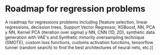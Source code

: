 # Roadmap for regression problems
A roadmap for regressions problems including [feature selection, linear regressions, decission trees, Support Vector Regressor, XGBoost, NN, PCA y NN, Kernel PCA (iteration over sigma) y NN, CNN (1D, 2D), synthetic data generation with VAE's and Synthetic minority oversampling technique (SMOTE), custom loss functions, customs activation functions, tensorflow tunner (random search) to find the best architectures of neural nets, etc.)]
